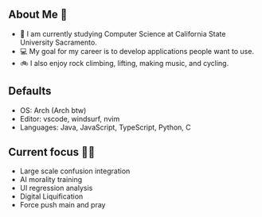 ## About Me 👋

- 🌳 I am currently studying Computer Science at California State University Sacramento.
- 💻 My goal for my career is to develop applications people want to use.
- 🚲 I also enjoy rock climbing, lifting, making music, and cycling.


## Defaults
- OS: Arch (Arch btw)
- Editor: vscode, windsurf, nvim
- Languages: Java, JavaScript, TypeScript, Python, C


## Current focus 🙏🙏
- Large scale confusion integration
- AI morality training
- UI regression analysis
- Digital Liquification
- Force push main and pray
